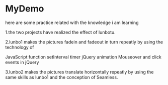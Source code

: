 # MyDemo
here are some practice related with the knowledge i am learning

1.the two projects have realized the effect of lunbotu.

2.lunbo1 makes the pictures fadein and fadeout in turn repeatly by using the technology of

  JavaScript function
  setInterval timer
  jQuery animation
  Mouseover and click events in jQuery

3.lunbo2 makes the pictures translate horizontally repeatly by using the same skills as lunbo1 and the conception of Seamless.

